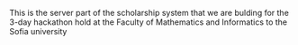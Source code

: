 This is the server part of the scholarship system
that we are bulding for the 3-day hackathon hold
at the Faculty of Mathematics and Informatics to the Sofia university
